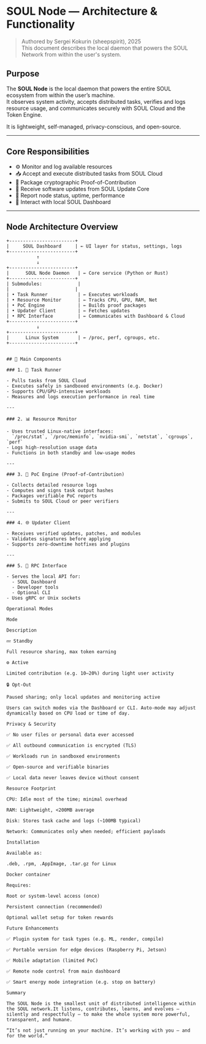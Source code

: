 # SOUL Node — Architecture & Functionality

> Authored by Sergei Kokurin (sheepspirit), 2025  
> This document describes the local daemon that powers the SOUL Network from within the user's system.

## Purpose

The **SOUL Node** is the local daemon that powers the entire SOUL ecosystem from within the user’s machine.  
It observes system activity, accepts distributed tasks, verifies and logs resource usage, and communicates securely with SOUL Cloud and the Token Engine.

It is lightweight, self-managed, privacy-conscious, and open-source.

---

## Core Responsibilities

- ⚙️ Monitor and log available resources
- 📥 Accept and execute distributed tasks from SOUL Cloud
- 🔏 Package cryptographic Proof-of-Contribution
- 🔄 Receive software updates from SOUL Update Core
- 🧠 Report node status, uptime, performance
- 💼 Interact with local SOUL Dashboard

---

## Node Architecture Overview

```plaintext
+------------------------+
|     SOUL Dashboard     | ← UI layer for status, settings, logs
+------------------------+
           ↑
           ↓
+------------------------+
|      SOUL Node Daemon   | ← Core service (Python or Rust)
+------------------------+
| Submodules:             |
|                        |
| • Task Runner           | ← Executes workloads
| • Resource Monitor      | ← Tracks CPU, GPU, RAM, Net
| • PoC Engine            | ← Builds proof packages
| • Updater Client        | ← Fetches updates
| • RPC Interface         | ← Communicates with Dashboard & Cloud
+------------------------+
           ↓
+------------------------+
|      Linux System       | ← /proc, perf, cgroups, etc.
+------------------------+


## 🔧 Main Components

### 1. 🧪 Task Runner

- Pulls tasks from SOUL Cloud  
- Executes safely in sandboxed environments (e.g. Docker)  
- Supports CPU/GPU-intensive workloads  
- Measures and logs execution performance in real time  

---

### 2. 📊 Resource Monitor

- Uses trusted Linux-native interfaces:  
  `/proc/stat`, `/proc/meminfo`, `nvidia-smi`, `netstat`, `cgroups`, `perf`  
- Logs high-resolution usage data  
- Functions in both standby and low-usage modes  

---

### 3. 🔐 PoC Engine (Proof-of-Contribution)

- Collects detailed resource logs  
- Computes and signs task output hashes  
- Packages verifiable PoC reports  
- Submits to SOUL Cloud or peer verifiers  

---

### 4. 🌐 Updater Client

- Receives verified updates, patches, and modules  
- Validates signatures before applying  
- Supports zero-downtime hotfixes and plugins  

---

### 5. 📡 RPC Interface

- Serves the local API for:  
  - SOUL Dashboard  
  - Developer tools  
  - Optional CLI  
- Uses gRPC or Unix sockets

Operational Modes

Mode

Description

💤 Standby

Full resource sharing, max token earning

⚙️ Active

Limited contribution (e.g. 10–20%) during light user activity

🔒 Opt-Out

Paused sharing; only local updates and monitoring active

Users can switch modes via the Dashboard or CLI. Auto-mode may adjust dynamically based on CPU load or time of day.

Privacy & Security

✅ No user files or personal data ever accessed

✅ All outbound communication is encrypted (TLS)

✅ Workloads run in sandboxed environments

✅ Open-source and verifiable binaries

✅ Local data never leaves device without consent

Resource Footprint

CPU: Idle most of the time; minimal overhead

RAM: Lightweight, <200MB average

Disk: Stores task cache and logs (~100MB typical)

Network: Communicates only when needed; efficient payloads

Installation

Available as:

.deb, .rpm, .AppImage, .tar.gz for Linux

Docker container

Requires:

Root or system-level access (once)

Persistent connection (recommended)

Optional wallet setup for token rewards

Future Enhancements

✅ Plugin system for task types (e.g. ML, render, compile)

✅ Portable version for edge devices (Raspberry Pi, Jetson)

✅ Mobile adaptation (limited PoC)

✅ Remote node control from main dashboard

✅ Smart energy mode integration (e.g. stop on battery)

Summary

The SOUL Node is the smallest unit of distributed intelligence within the SOUL network.It listens, contributes, learns, and evolves — silently and respectfully — to make the whole system more powerful, transparent, and humane.

“It’s not just running on your machine. It’s working with you — and for the world.”
